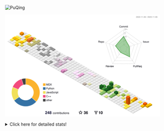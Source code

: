 ![PuQing](https://user-images.githubusercontent.com/27223114/171565019-9a56fae6-b08b-421f-99db-7e830da42371.png)

![](./profile-3d-contrib/profile-season-animate.svg)

<details>
<summary>Click here for detailed stats!</summary>

<!--START_SECTION:waka-->
![Lines of code](https://img.shields.io/badge/From%20Hello%20World%20I%27ve%20Written-849.3%20thousand%20lines%20of%20code-blue)

**🐱 My GitHub Data** 

> 📦 258.1 kB Used in GitHub's Storage 
 > 
> 🏆 213 Contributions in the Year 2023
 > 
> 🚫 Not Opted to Hire
 > 
> 📜 35 Public Repositories 
 > 
> 🔑 27 Private Repositories 
 > 
**I'm an Early 🐤** 

```text
🌞 Morning                516 commits         ████░░░░░░░░░░░░░░░░░░░░░   15.48 % 
🌆 Daytime                1668 commits        █████████████░░░░░░░░░░░░   50.03 % 
🌃 Evening                319 commits         ██░░░░░░░░░░░░░░░░░░░░░░░   09.57 % 
🌙 Night                  831 commits         ██████░░░░░░░░░░░░░░░░░░░   24.93 % 
```


📊 **This Week I Spent My Time On** 

```text
💬 Programming Languages: 
Python                   6 hrs 39 mins       ███████████████░░░░░░░░░░   61.44 % 
Markdown                 2 hrs 55 mins       ███████░░░░░░░░░░░░░░░░░░   26.92 % 
TOML                     48 mins             ██░░░░░░░░░░░░░░░░░░░░░░░   07.40 % 
YAML                     15 mins             █░░░░░░░░░░░░░░░░░░░░░░░░   02.34 % 
JSON                     5 mins              ░░░░░░░░░░░░░░░░░░░░░░░░░   00.83 % 

🔥 Editors: 
VS Code                  8 hrs 4 mins        ███████████████████░░░░░░   74.56 % 
Obsidian                 2 hrs 45 mins       ██████░░░░░░░░░░░░░░░░░░░   25.44 % 

💻 Operating System: 
WSL                      8 hrs 4 mins        ███████████████████░░░░░░   74.56 % 
Windows                  2 hrs 45 mins       ██████░░░░░░░░░░░░░░░░░░░   25.44 % 
```


<!--END_SECTION:waka-->
</details>
